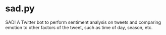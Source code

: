 # sad.py
SAD! A Twitter bot to perform sentiment analysis on tweets and comparing emotion to other factors of the tweet, such as time of day, season, etc.